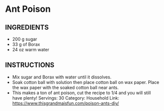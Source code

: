 # Ant Poison
## INGREDIENTS
- 200 g sugar
- 33 g of Borax
- 24 oz warm water
## INSTRUCTIONS
- Mix sugar and Borax with water until it dissolves.
- Soak cotton ball with solution then place cotton ball on wax paper. Place the wax paper with the soaked cotton ball near ants.
- This makes a ton of ant poison, cut the recipe to 1/4 and you will still have plenty!
Servings: 30
Category: Household
Link: https://www.thisgrandmaisfun.com/poison-ants-diy/

